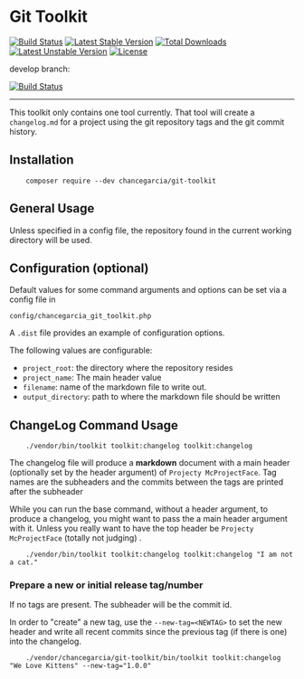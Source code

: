 # Git Toolkit

[![Build Status](https://travis-ci.com/chancegarcia/git-toolkit.svg?branch=main)](https://travis-ci.com/chancegarcia/git-toolkit) [![Latest Stable Version](https://poser.pugx.org/chancegarcia/git-toolkit/v)](//packagist.org/packages/chancegarcia/git-toolkit) [![Total Downloads](https://poser.pugx.org/chancegarcia/git-toolkit/downloads)](//packagist.org/packages/chancegarcia/git-toolkit) [![Latest Unstable Version](https://poser.pugx.org/chancegarcia/git-toolkit/v/unstable)](//packagist.org/packages/chancegarcia/git-toolkit) [![License](https://poser.pugx.org/chancegarcia/git-toolkit/license)](//packagist.org/packages/chancegarcia/git-toolkit)

develop branch:

[![Build Status](https://travis-ci.com/chancegarcia/git-toolkit.svg?branch=develop)](https://travis-ci.com/chancegarcia/git-toolkit)

---

This toolkit only contains one tool currently. That tool will create a `changelog.md` for a project using the git
repository tags and the git commit history.

## Installation

        composer require --dev chancegarcia/git-toolkit

## General Usage

Unless specified in a config file, the repository found in the current working directory will be used.

## Configuration (optional)

Default values for some command arguments and options can be set via a config file in

`config/chancegarcia_git_toolkit.php`

A `.dist` file provides an example of configuration options.

The following values are configurable:

- `project_root`: the directory where the repository resides
- `project_name`: The main header value
- `filename`: name of the markdown file to write out.
- `output_directory`: path to where the markdown file should be written

## ChangeLog Command Usage

        ./vendor/bin/toolkit toolkit:changelog toolkit:changelog

The changelog file will produce a **markdown** document with a main header (optionally set by the header argument)
of `Projecty McProjectFace`. Tag names are the subheaders and the commits between the tags are printed after the
subheader

While you can run the base command, without a header argument, to produce a changelog, you might want to pass the a main
header argument with it. Unless you really want to have the top header be `Projecty McProjectFace` (totally not judging)
.

        ./vendor/bin/toolkit toolkit:changelog toolkit:changelog "I am not a cat."

### Prepare a new or initial release tag/number

If no tags are present. The subheader will be the commit id.

In order to "create" a new tag, use the `--new-tag=<NEWTAG>` to set the new header and write all recent commits since
the previous tag (if there is one) into the changelog.

        ./vendor/chancegarcia/git-toolkit/bin/toolkit toolkit:changelog "We Love Kittens" --new-tag="1.0.0"
